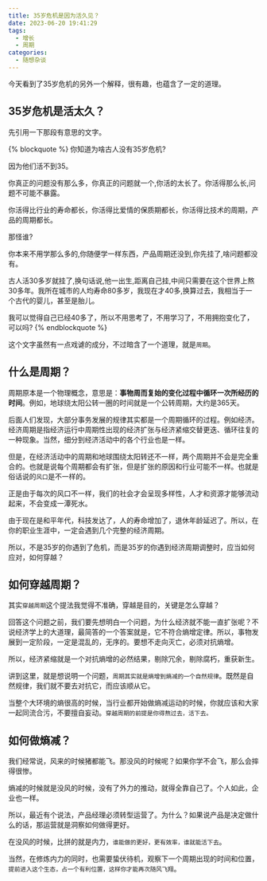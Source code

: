 ```yaml
---
title: 35岁危机是因为活久见？
date: 2023-06-20 19:41:29
tags:
  - 增长
  - 周期
categories:
  - 随想杂谈
---
```


今天看到了35岁危机的另外一个解释，很有趣，也蕴含了一定的道理。

<!--more-->

## 35岁危机是活太久？

先引用一下那段有意思的文字。

{% blockquote %}
你知道为啥古人没有35岁危机?

因为他们活不到35。

你真正的问题没有那么多，你真正的问题就一个,你活的太长了。你活得那么长,问题不可能不暴露。

你活得比行业的寿命都长，你活得比爱情的保质期都长，你活得比技术的周期，产品的周期都长。

那怪谁?

你本来不用学那么多的,你随便学一样东西，产品周期还没到,你先挂了,啥问题都没有。

古人活30多岁就挂了,换句话说,他一出生,距离自己挂,中间只需要在这个世界上熬30多年。我所在城市的人均寿命80多岁，我现在才40多,换算过去，我相当于一个古代的婴儿，甚至是胎儿。

我可以觉得自己已经40多了，所以不用思考了，不用学习了，不用拥抱变化了，可以吗?
{% endblockquote %}

这个文字虽然有一点戏谑的成分，不过暗含了一个道理，就是`周期`。

## 什么是周期？

周期原本是一个物理概念，意思是：**事物周而复始的变化过程中循环一次所经历的时间**。例如，地球绕太阳公转一圈的时间就是一个公转周期，大约是365天。

后面人们发现，大部分事务发展的规律其实都是一个周期循环的过程。例如经济。经济周期是指经济运行中周期性出现的经济扩张与经济紧缩交替更迭、循环往复的一种现象。当然，细分到经济活动中的各个行业也是一样。

但是，在经济活动中的周期和地球围绕太阳转还不一样，两个周期并不会是完全重合的。也就是说每个周期都会有扩张，但是扩张的原因和行业可能不一样。也就是俗话说的`风口`是不一样的。

正是由于每次的风口不一样，我们的社会才会呈现多样性，人才和资源才能够流动起来，不会变成一潭死水。

由于现在是和平年代，科技发达了，人的寿命增加了，退休年龄延迟了。所以，在你的职业生涯中，一定会遇到几个完整的经济周期。

所以，不是35岁的你遇到了危机，而是35岁的你遇到经济周期调整时，应当如何应对，如何穿越？

## 如何穿越周期？

其实`穿越周期`这个提法我觉得不准确，穿越是目的，关键是怎么穿越？

回答这个问题之前，我们要先想明白一个问题，为什么经济就不能一直扩张呢？不说经济学上的大道理，最简答的一个答案就是，它不符合熵增定律。所以，事物发展到一定阶段，一定是混乱的，无序的。要想不走向灭亡，必须对抗熵增。

所以，经济紧缩就是一个对抗熵增的必然结果，剔除冗余，剔除腐朽，重获新生。

讲到这里，就是想说明一个问题，`周期其实就是熵增到熵减的一个自然规律`。既然是自然规律，我们就不要去对抗它，而应该顺从它。

当整个大环境的熵很高的时候，当行业都开始做熵减运动的时候，你就应该和大家一起同流合污，不要擅自妄动。`穿越周期的前提是你得熬过去，活下去。`

## 如何做熵减？

我们经常说，风来的时候猪都能飞。那没风的时候呢？如果你学不会飞，那么会摔得很惨。

熵减的时候就是没风的时候，没有了外力的推动，就得全靠自己了。个人如此，企业也一样。

所以，最近有个说法，产品经理必须转型运营了。为什么？如果说产品是决定做什么的话，那运营就是洞察如何做得更好。

在没风的时候，比拼的就是内力，`谁能做的更好，更有效率，谁就能活下去`。

当然，在修炼内力的同时，也需要蛰伏待机，观察下一个周期出现的时间和位置，`提前进入这个生态，占一个有利位置，这样你才能再次随风飞翔`。